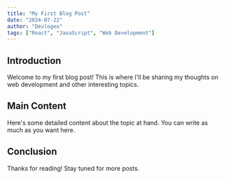 ```yaml
---
title: "My First Blog Post"
date: "2024-07-22"
author: "Devlogex"
tags: ["React", "JavaScript", "Web Development"]
---
```


## Introduction

Welcome to my first blog post! This is where I'll be sharing my thoughts on web development and other interesting topics.

## Main Content

Here's some detailed content about the topic at hand. You can write as much as you want here.

## Conclusion

Thanks for reading! Stay tuned for more posts.
